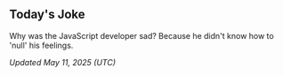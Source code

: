 ## Today's Joke
Why was the JavaScript developer sad? Because he didn't know how to 'null' his feelings.

*Updated May 11, 2025 (UTC)*
